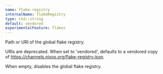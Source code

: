 ```yaml
---
name: flake-registry
internalName: flakeRegistry
type: std::string
default: vendored
experimentalFeature: flakes
---
```

Path or URI of the global flake registry.

URIs are deprecated. When set to 'vendored', defaults to a vendored
copy of https://channels.nixos.org/flake-registry.json.

When empty, disables the global flake registry.
